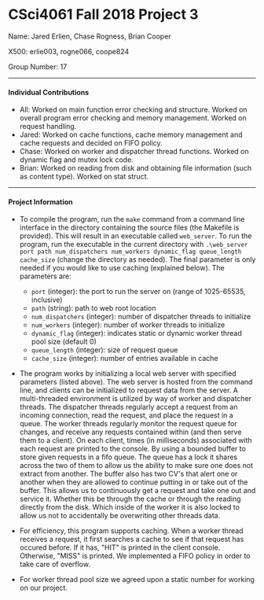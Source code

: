 CSci4061 Fall 2018 Project 3
============================
Name: Jared Erlien, Chase Rogness, Brian Cooper

X500: erlie003, rogne066, coope824

Group Number: 17
___
#### Individual Contributions
- All: Worked on main function error checking and structure. Worked on overall program error checking and memory management. Worked on request handling.
- Jared: Worked on cache functions, cache memory management and cache requests and decided on FIFO policy.
- Chase: Worked on worker and dispatcher thread functions. Worked on dynamic flag and mutex lock code.
- Brian: Worked on reading from disk and obtaining file information (such as content type). Worked on stat struct.
___
#### Project Information
- To compile the program, run the `make` command from a command line interface in the directory containing the source files (the Makefile is provided). This will result in an executable called `web_server`.
To run the program, run the executable in the current directory with `.\web_server port path num_dispatchers num_workers dynamic_flag queue_length cache_size` (change the directory as needed). The final parameter is only needed if you would like to use caching (explained below). The parameters are:

  - `port` (integer): the port to run the server on (range of 1025-65535, inclusive)
  - `path` (string): path to web root location
  - `num_dispatchers` (integer): number of dispatcher threads to initialize
  - `num_workers` (integer): number of worker threads to initialize
  - `dynamic_flag` (integer): indicates static or dynamic worker thread pool size (default 0)
  - `queue_length` (integer): size of request queue
  - `cache_size` (integer): number of entries available in cache


- The program works by initializing a local web server with specified parameters (listed above). The web server is hosted from the command line, and clients can be initialized to request data from the server. A multi-threaded environment is utilized by way of worker and dispatcher threads. The dispatcher threads regularly accept a request from an incoming connection, read the request, and place the request in a queue. The worker threads regularly monitor the request queue for changes, and receive any requests contained within (and then serve them to a client). On each client, times (in milliseconds) associated with each request are printed to the console.
By using a bounded buffer to store given requests in a fifo queue. The queue has a lock it shares across the two of them to allow us the ability to make sure one does not extract from another. The buffer also has two CV's that alert one or another when they are allowed to continue putting in or take out of the buffer. This allows us to continuously get a request and take one out and service it. Whether this be through the cache or through the reading directly from the disk. Which inside of the worker it is also locked to allow us not to accidentally be overwriting other threads data.
- For efficiency, this program supports caching. When a worker thread receives a request, it first searches a cache to see if that request has occured before. If it has, "HIT" is printed in the client console. Otherwise, "MISS" is printed. We implemented a FIFO policy in order to take care of overflow.
- For worker thread pool size we agreed upon a static number for working on our project.
